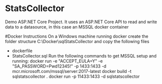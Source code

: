 # StatsCollector
Demo ASP.NET Core Project. It uses an ASP.NET Core API to read and write data to a datasource, in this case an MSSQL docker container

#Docker Instructions
On a Windows machine running docker create the folder structure C:\Docker\sqlStatsCollector and copy the following files
  * dockerfile
  * StatsCollector.sql
Run the following commands to get MSSQL setup and running:
  docker run -e "ACCEPT_EULA=Y" -e "SA_PASSWORD=Pwd12345!" -p 1433:1433 -d mcr.microsoft.com/mssql/server:2017-latest
  docker build -t sqlstatscollector .
  docker run -p 11433:1433 -d sqlstatscollector


